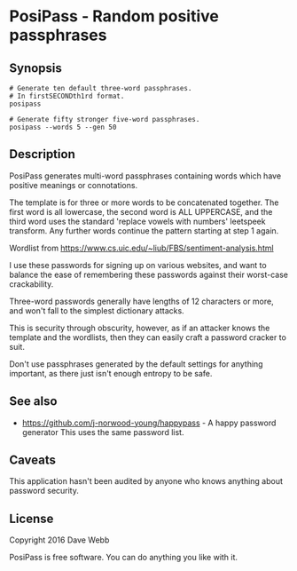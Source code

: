# PosiPass - Random positive passphrases

## Synopsis

    # Generate ten default three-word passphrases.
    # In firstSECONDth1rd format.
    posipass

    # Generate fifty stronger five-word passphrases.
    posipass --words 5 --gen 50

## Description

PosiPass generates multi-word passphrases containing words which have positive
meanings or connotations.

The template is for three or more words to be concatenated together. The first
word is all lowercase, the second word is ALL UPPERCASE, and the third word
uses the standard 'replace vowels with numbers' leetspeek transform. Any
further words continue the pattern starting at step 1 again.

Wordlist from https://www.cs.uic.edu/~liub/FBS/sentiment-analysis.html

I use these passwords for signing up on various websites, and want to balance
the ease of remembering these passwords against their worst-case crackability.

Three-word passwords generally have lengths of 12 characters or more, and won't
fall to the simplest dictionary attacks.

This is security through obscurity, however, as if an attacker knows the
template and the wordlists, then they can easily craft a password cracker to
suit.

Don't use passphrases generated by the default settings for anything important,
as there just isn't enough entropy to be safe.

## See also

* https://github.com/j-norwood-young/happypass - A happy password generator
This uses the same password list.

## Caveats

This application hasn't been audited by anyone who knows anything about
password security.

## License

Copyright 2016 Dave Webb

PosiPass is free software. You can do anything you like with it.
